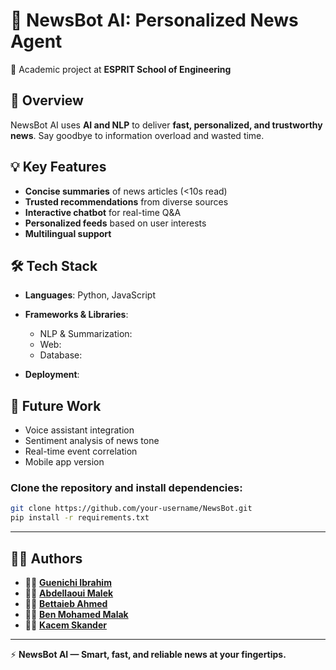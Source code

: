# 📰 NewsBot AI: Personalized News Agent
📌 Academic project at **ESPRIT School of Engineering**

## 🚀 Overview
NewsBot AI uses **AI and NLP** to deliver **fast, personalized, and trustworthy news**. Say goodbye to information overload and wasted time.

## 💡 Key Features
- **Concise summaries** of news articles (<10s read)  
- **Trusted recommendations** from diverse sources  
- **Interactive chatbot** for real-time Q&A  
- **Personalized feeds** based on user interests  
- **Multilingual support**

## 🛠️ Tech Stack

- **Languages**: Python, JavaScript

- **Frameworks & Libraries**:
  - NLP & Summarization: 
  - Web: 
  - Database: 

- **Deployment**: 

## 🔭 Future Work
- Voice assistant integration  
- Sentiment analysis of news tone  
- Real-time event correlation  
- Mobile app version

### Clone the repository and install dependencies:
```bash
git clone https://github.com/your-username/NewsBot.git
pip install -r requirements.txt
```
---
## 🧑‍💻 Authors

- 👨‍💻 **[Guenichi Ibrahim](https://www.linkedin.com/in/ibrahim-guenichi-b38a77217/)**
- 👩‍💻 **[Abdellaoui Malek](https://www.linkedin.com/in/malek-abdellaoui)**
- 👨‍💻 **[Bettaieb Ahmed](https://www.linkedin.com/in/ahmed-bettaieb-a45285348/)**
- 👩‍💻 **[Ben Mohamed Malak](https://www.linkedin.com/in/malak-ben-mohamed-238663348/)**
- 👨‍💻 **[Kacem Skander](https://www.linkedin.com/in/skander-kacem-45639a348/)**

---

⚡ **NewsBot AI — Smart, fast, and reliable news at your fingertips.**
